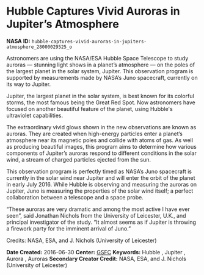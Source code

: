 # Hubble Captures Vivid Auroras in Jupiter’s Atmosphere

**NASA ID:** `hubble-captures-vivid-auroras-in-jupiters-atmosphere_28000029525_o`

Astronomers are using the NASA/ESA Hubble Space Telescope to study auroras — stunning light
shows in a planet’s atmosphere — on the poles of the largest planet in the solar system,
Jupiter. This observation program is supported by measurements made by NASA’s Juno spacecraft,
currently on its way to Jupiter.

Jupiter, the largest planet in the solar system, is best known for its colorful storms, the
most famous being the Great Red Spot. Now astronomers have focused on another beautiful feature
of the planet, using Hubble's ultraviolet capabilities.

The extraordinary vivid glows shown in the new observations are known as auroras. They are
created when high-energy particles enter a planet’s atmosphere near its magnetic poles and
collide with atoms of gas. As well as producing beautiful images, this program aims to
determine how various components of Jupiter’s auroras respond to different conditions in the
solar wind, a stream of charged particles ejected from the sun.

This observation program is perfectly timed as NASA’s Juno spacecraft is currently in the
solar wind near Jupiter and will enter the orbit of the planet in early July 2016. While Hubble
is observing and measuring the auroras on Jupiter, Juno is measuring the properties of the solar
wind itself; a perfect collaboration between a telescope and a space probe.

“These auroras are very dramatic and among the most active I have ever seen”, said Jonathan
Nichols from the University of Leicester, U.K., and principal investigator of the study.
“It almost seems as if Jupiter is throwing a firework party for the imminent arrival of Juno.”

Credits: NASA, ESA, and J. Nichols (University of Leicester)

**Date Created:** 2016-06-30
**Center:** [GSFC](https://www.nasa.gov/centers/goddard/home/index.html)
**Keywords:** Hubble , Jupiter , Aurora , Auroras
**Secondary Creator Credit:** NASA, ESA, and J. Nichols (University of Leicester)
